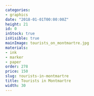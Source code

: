 ```yaml
---
categories:
- graphics
date: "2018-01-01T00:00:00Z"
height: 21
id: 0
inStock: true
isVisible: true
mainImage: tourists_on_montmartre.jpg
materials:
- ink
- marker
- paper
order: 278
price: 150
slug: тourists-in-montmartre
title: Тourists in Montmartre
width: 30
---
```


